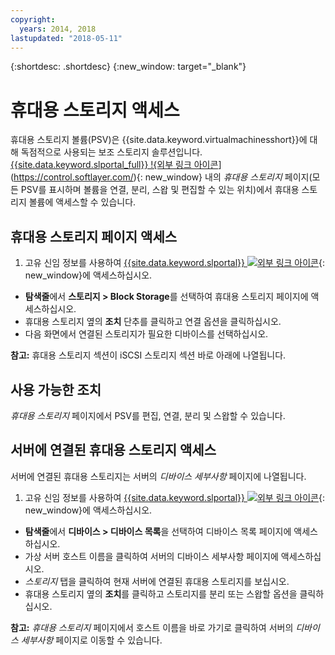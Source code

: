 ```yaml
---
copyright:
  years: 2014, 2018
lastupdated: "2018-05-11"
---
```


{:shortdesc: .shortdesc}
{:new_window: target="_blank"}

# 휴대용 스토리지 액세스

휴대용 스토리지 볼륨(PSV)은 {{site.data.keyword.virtualmachinesshort}}에 대해 독점적으로 사용되는 보조 스토리지 솔루션입니다. [{{site.data.keyword.slportal_full}} !{외부 링크 아이콘](../../icons/launch-glyph.svg "외부 링크 아이콘")](https://control.softlayer.com/){: new_window} 내의 *휴대용 스토리지* 페이지(모든 PSV를 표시하며 볼륨을 연결, 분리, 스왑 및 편집할 수 있는 위치)에서 휴대용 스토리지 볼륨에 액세스할 수 있습니다.  

## 휴대용 스토리지 페이지 액세스

1. 고유 신임 정보를 사용하여 [{{site.data.keyword.slportal}} ![외부 링크 아이콘](../../icons/launch-glyph.svg "외부 링크 아이콘")](https://control.softlayer.com/){: new_window}에 액세스하십시오. 
* **탐색줄**에서 **스토리지 > Block Storage**를 선택하여 휴대용 스토리지 페이지에 액세스하십시오.
* 휴대용 스토리지 옆의 **조치** 단추를 클릭하고 연결 옵션을 클릭하십시오.
* 다음 화면에서 연결된 스토리지가 필요한 디바이스를 선택하십시오.

**참고:** 휴대용 스토리지 섹션이 iSCSI 스토리지 섹션 바로 아래에 나열됩니다.

## 사용 가능한 조치

*휴대용 스토리지* 페이지에서 PSV를 편집, 연결, 분리 및 스왑할 수 있습니다.

## 서버에 연결된 휴대용 스토리지 액세스

서버에 연결된 휴대용 스토리지는 서버의 *디바이스 세부사항* 페이지에 나열됩니다.

1. 고유 신임 정보를 사용하여 [{{site.data.keyword.slportal}} ![외부 링크 아이콘](../../icons/launch-glyph.svg "외부 링크 아이콘")](https://control.softlayer.com/){: new_window}에 액세스하십시오. 
* **탐색줄**에서 **디바이스 > 디바이스 목록**을 선택하여 디바이스 목록 페이지에 액세스하십시오.
* 가상 서버 호스트 이름을 클릭하여 서버의 디바이스 세부사항 페이지에 액세스하십시오.
* *스토리지* 탭을 클릭하여 현재 서버에 연결된 휴대용 스토리지를 보십시오.
* 휴대용 스토리지 옆의 **조치**를 클릭하고 스토리지를 분리 또는 스왑할 옵션을 클릭하십시오. 

**참고:** *휴대용 스토리지* 페이지에서 호스트 이름을 바로 가기로 클릭하여 서버의 *디바이스 세부사항* 페이지로 이동할 수 있습니다. 
